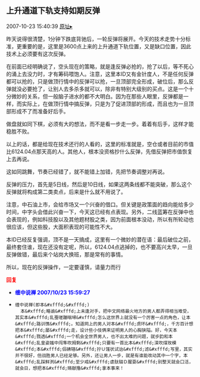 ## 上升通道下轨支持如期反弹
2007-10-23 15:40:39
[原址▸](http://www.fxgan.com/chan_time/2007_07_12/775.htm)


昨天说得很清楚，1分钟下跌底背驰后，一轮反弹将展开。今天的技术走势十分标准，更重要的是，这里是3600点上来的上升通道下轨位置，又是缺口位置，因此技术上必须要有这次反弹。

在前面已经明确说了，空头现在的策略，就是逢反弹必抢的，抢了以后，等不死心的涌上去没力时，才有筹码喂饱人。注意，这里本ID又有金针度人，不是任何反弹都可以抢的，只是做顶行情中的反弹可以抢，一旦顶部完全形成，破位后，那么反弹就没必要抢了，让别人去多杀多就可以，除非有特别大级别的买点。这是一个十分微妙的关系，但一般脑子进水的都不大明白。因为在那些人眼里，反弹都是一样，而实际上，在做顶行情中搞反弹，只是为了促进顶部的形成，而且也为一旦顶部形成不了而准备好后手。

做盘就如同下棋，必须有大的想法，而不是看一步走一步。着着有后手，这样才能稳胜不败。

以上的话，都是给现在技术还行的人看的，这里的标准就是，空仓或者目前的市值比6124.04点那天高的人。其他人，根本没资格抄什么反弹，先借反弹把市值恢复上去再说。

这如同跳舞，节奏已经错了，就不能错上加错，先把节奏调整对再说。

反弹的压力，首先是5日线，然后是10日线，如果这两条线都不能突破，那么这个反弹就将构成第二类卖点，后来是什么就不用说了。

注意，中石油上市，会给市场又一个兴奋的借口。但关键是政策面的趋向能给多少时间，中字头会借此兴奋一下，今天这已经有点表现。另外，二线蓝筹在反弹中也会表现的，例如科技股以及其他题材股之类，因为前面根本没动，所以有所轮动也很应该，但这些股，大面积表现的可能性不大。

本ID已经反复强调，顶不是一天搞成，这里有一个微妙的潜在语：最后破位之前，最终套住谁，现在还没有定呢，所以，6124.04点逃掉的，也不要高兴太早，一旦反弹做错，最后来个站岗大换班，那是常有的事情。

所以，现在的反弹操作，一定要谨慎，请量力而行




**<font color='red'>回复</font>**


- **<font color='blue'>缠中说禅 2007/10/23 15:59:27</font>**
- ```
  缠中说禅(即本&#xfffd;&#xfffd;)
    本&#xfffd;略谕&#xfffd;上未逢对手，把中文网络最火地方的男人都弄得相当难受，其实本&#xfffd;乱蚕嗟蹦咽埽&#xfffd;怎么这世界上就没有一个厉害一点的角色，让本&#xfffd;路训憔&#xfffd;。知道网上的男人对本&#xfffd;虏环&#xfffd;，千方百计想把本&#xfffd;屡&#xfffd;走，设计些小伎俩来证明男人的心胸狭隘。好，今天本&#xfffd;戮透&#xfffd;一个机会全世界男人，也不出太难的问题，就步韵和本&#xfffd;乱皇姿媸中闯隼吹拇剩&#xfffd;只要有一首比本&#xfffd;滦吹煤玫模&#xfffd;本&#xfffd;侣砩辖&#xfffd;拧Ｕ馐状试诒&#xfffd;滤&#xfffd;写里，其实并不很好，但战胜男人已经足够。另外，还让男人一步，就是有谁能改动其中一个字，本&#xfffd;乱踩鲜洌&#xfffd;至少戒&#xfffd;虐肽辍Ｄ腥耍&#xfffd;别整天就会口活，就会日，想把本&#xfffd;赂献撸&#xfffd;拿本事来！
  ```
